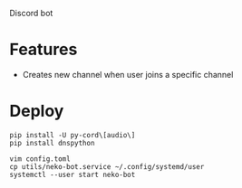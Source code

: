 Discord bot
# Features
- Creates new channel when user joins a specific channel

# Deploy
```
pip install -U py-cord\[audio\]
pip install dnspython

vim config.toml
cp utils/neko-bot.service ~/.config/systemd/user
systemctl --user start neko-bot
```
